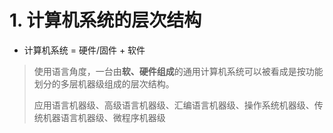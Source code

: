 # 1. 计算机系统的层次结构

* 计算机系统 = 硬件/固件 + 软件

> 使用语言角度，一台由**软、硬件组成**的通用计算机系统可以被看成是按功能划分的多层机器级组成的层次结构。
>
> 应用语言机器级、高级语言机器级、汇编语言机器级、操作系统机器级、传统机器语言机器级、微程序机器级